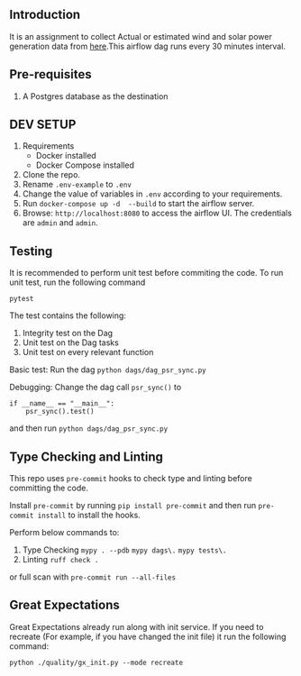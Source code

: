 ## Introduction
It is an assignment to collect Actual or estimated wind and solar power generation data from  [here](https://bmrs.elexon.co.uk/actual-or-estimated-wind-and-solar-power-generation).This airflow dag runs every 30 minutes interval.

## Pre-requisites
1. A Postgres database as the destination

## DEV SETUP
1. Requirements
    - Docker installed
    - Docker Compose installed
2. Clone the repo.
3. Rename `.env-example` to `.env`
4. Change the value of variables in `.env` according to your requirements.
5. Run `docker-compose up -d  --build` to start the airflow server.
6. Browse: `http://localhost:8080` to access the airflow UI. The credentials are `admin` and `admin`.

## Testing
It is recommended to perform unit test before commiting the code. To run unit test, run the following command

`pytest`

The test contains the following:
1. Integrity test on the Dag
2. Unit test on the Dag tasks
3. Unit test on every relevant function

Basic test:
Run the dag `python dags/dag_psr_sync.py`

Debugging:
Change the dag call `psr_sync()` to
```
if __name__ == "__main__":
    psr_sync().test()
```
and then run `python dags/dag_psr_sync.py`


## Type Checking and Linting
This repo uses `pre-commit` hooks to check type and linting before committing the code.

Install `pre-commit` by running `pip install pre-commit` and then run `pre-commit install` to install the hooks.

Perform below commands to:
1. Type Checking
`mypy . --pdb`
`mypy dags\.`
`mypy tests\.`
2. Linting
`ruff check .`

or full scan with `pre-commit run --all-files`

## Great Expectations
Great Expectations already run along with init service. If you need to recreate (For example, if you have changed the init file) it run the following command:

`python ./quality/gx_init.py --mode recreate`
